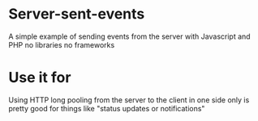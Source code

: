 # Server-sent-events
A simple example of sending events from the server with Javascript and PHP no libraries no frameworks
# Use it for 
Using HTTP long pooling from the server to the client in one side only is pretty good for things like "status updates or notifications"
